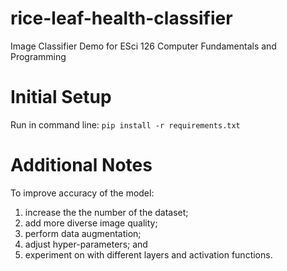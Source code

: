# rice-leaf-health-classifier
Image Classifier Demo for ESci 126 Computer Fundamentals and Programming

# Initial Setup
Run in command line: `pip install -r requirements.txt`

# Additional Notes
To improve accuracy of the model: 
1. increase the the number of the dataset;
2. add more diverse image quality;
3. perform data augmentation;
4. adjust hyper-parameters; and
5. experiment on with different layers and activation functions.